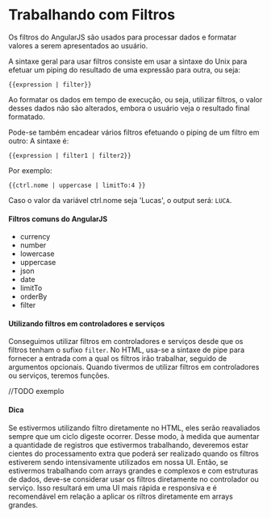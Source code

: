 # Trabalhando com Filtros

Os filtros do AngularJS são usados para processar dados e formatar
valores a serem apresentados ao usuário.

A sintaxe geral para usar filtros consiste em usar a sintaxe do Unix
para efetuar um piping do resultado de uma expressão para outra, ou
seja:

```
{{expression | filter}}
```

Ao formatar os dados em tempo de execução, ou seja, utilizar filtros, o
valor desses dados não são alterados, embora o usuário veja o resultado
final formatado.

Pode-se também encadear vários filtros efetuando o piping de um filtro
em outro: A sintaxe é: 

```
{{expression | filter1 | filter2}}
```

Por exemplo:

```
{{ctrl.nome | uppercase | limitTo:4 }}
```

Caso o valor da variável ctrl.nome seja 'Lucas', o output será: `LUCA`.

#### Filtros comuns do AngularJS

- currency
- number 
- lowercase 
- uppercase 
- json
- date
- limitTo
- orderBy
- filter

#### Utilizando filtros em controladores e serviços

Conseguimos utilizar filtros em controladores e serviços desde que os
filtros tenham o sufixo `filter`. No HTML, usa-se a sintaxe de pipe para
fornecer a entrada com a qual os filtros irão trabalhar, seguido de
argumentos opcionais. Quando tivermos de utilizar filtros em
controladores ou serviços, teremos funções.

//TODO exemplo

#### Dica

Se estivermos utilizando filtro diretamente no HTML, eles serão reavaliados
sempre que um ciclo digeste ocorrer. Desse modo, à medida que aumentar a
quantidade de registros que estivermos trabalhando, deveremos estar
cientes do processamento extra que poderá ser realizado quando os
filtros estiverem sendo intensivamente utilizados em nossa UI. Então, se
estivermos trabalhando com arrays grandes e complexos e com estruturas
de dados, deve-se considerar usar os filtros diretamente no controlador
ou serviço. Isso resultará em uma UI mais rápida e responsiva e é
recomendável em relação a aplicar os riltros diretamente em arrays
grandes.
